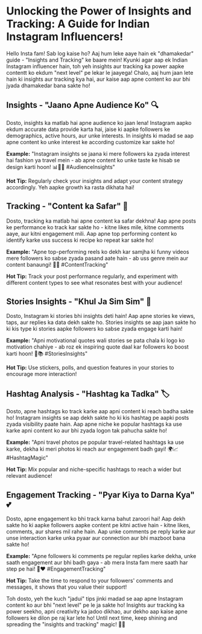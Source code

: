 # Unlocking the Power of Insights and Tracking: A Guide for Indian Instagram Influencers!

Hello Insta fam! Sab log kaise ho? Aaj hum leke aaye hain ek "dhamakedar" guide - "Insights and Tracking" ke baare mein! Kyunki agar aap ek Indian Instagram influencer hain, toh yeh insights aur tracking ka power aapke contentt ko ekdum "next level" pe lekar le jaayega! Chalo, aaj hum jaan lete hain ki insights aur tracking kya hai, aur kaise aap apne content ko aur bhi jyada dhamakedar bana sakte ho!

## Insights - "Jaano Apne Audience Ko" 🔍

Dosto, insights ka matlab hai apne audience ko jaan lena! Instagram aapko ekdum accurate data provide karta hai, jaise ki aapke followers ke demographics, active hours, aur unke interests. In insights ki madad se aap apne content ko unke interest ke according customize kar sakte ho!

**Example:** "Instagram insights se jaana ki mere followers ka zyada interest hai fashion ya travel mein - ab apne content ko unke taste ke hisab se design karti hoon! 📊💁‍♀️ #AudienceInsights"

**Hot Tip:** Regularly check your insights and adapt your content strategy accordingly. Yeh aapke growth ka rasta dikhata hai!

## Tracking - "Content ka Safar" 🚀

Dosto, tracking ka matlab hai apne content ka safar dekhna! Aap apne posts ke performance ko track kar sakte ho - kitne likes mile, kitne comments aaye, aur kitni engagement mili. Aap apne top performing content ko identify karke uss success ki recipe ko repeat kar sakte ho!

**Example:** "Apne top-performing reels ko dekh kar samjha ki funny videos mere followers ko sabse zyada pasand aate hain - ab uss genre mein aur content banaungi! 🎥🤣 #ContentTracking"

**Hot Tip:** Track your post performance regularly, and experiment with different content types to see what resonates best with your audience!

## Stories Insights - "Khul Ja Sim Sim" 📲

Dosto, Instagram ki stories bhi insights deti hain! Aap apne stories ke views, taps, aur replies ka data dekh sakte ho. Stories insights se aap jaan sakte ho ki kis type ki stories aapke followers ko sabse zyada engage karti hain!

**Example:** "Apni motivational quotes wali stories se pata chala ki logo ko motivation chahiye - ab roz ek inspiring quote daal kar followers ko boost karti hoon! 🌟📚 #StoriesInsights"

**Hot Tip:** Use stickers, polls, and question features in your stories to encourage more interaction!

## Hashtag Analysis - "Hashtag ka Tadka" 🏷️

Dosto, apne hashtags ko track karke aap apni content ki reach badha sakte ho! Instagram insights se aap dekh sakte ho ki kis hashtag pe aapki posts zyada visibility paate hain. Aap apne niche ke popular hashtags ka use karke apni content ko aur bhi zyada logon tak pahucha sakte ho!

**Example:** "Apni travel photos pe popular travel-related hashtags ka use karke, dekha ki meri photos ki reach aur engagement badh gayi! 🌍📈 #HashtagMagic"

**Hot Tip:** Mix popular and niche-specific hashtags to reach a wider but relevant audience!

## Engagement Tracking - "Pyar Kiya to Darna Kya" 💕

Dosto, apne engagement ko bhi track karna bahut zaroori hai! Aap dekh sakte ho ki aapke followers aapke content pe kitni active hain - kitne likes, comments, aur shares mil rahe hain. Aap unke comments pe reply karke aur unse interaction karke unka pyaar aur connection aur bhi mazboot bana sakte ho!

**Example:** "Apne followers ki comments pe regular replies karke dekha, unke saath engagement aur bhi badh gaya - ab mera Insta fam mere saath har step pe hai! 💬❤️ #EngagementTracking"

**Hot Tip:** Take the time to respond to your followers' comments and messages, it shows that you value their support!

Toh dosto, yeh the kuch "jadui" tips jinki madad se aap apne Instagram content ko aur bhi "next level" pe le ja sakte ho! Insights aur tracking ka power seekho, apni creativity ka jadoo dikhao, aur dekho aap kaise apne followers ke dilon pe raj kar lete ho! Until next time, keep shining and spreading the "insights and tracking" magic! 🌟✨
